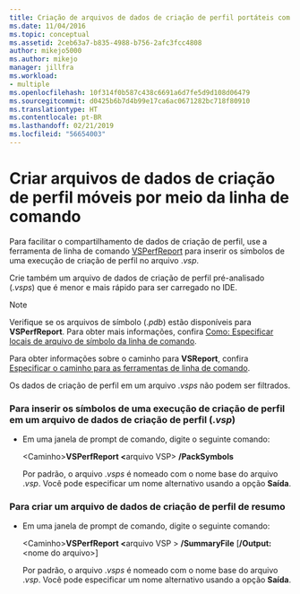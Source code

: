 ```yaml
---
title: Criação de arquivos de dados de criação de perfil portáteis com a linha de comando | Microsoft Docs
ms.date: 11/04/2016
ms.topic: conceptual
ms.assetid: 2ceb63a7-b835-4988-b756-2afc3fcc4808
author: mikejo5000
ms.author: mikejo
manager: jillfra
ms.workload:
- multiple
ms.openlocfilehash: 10f314f0b587c438c6691a6d7fe5d9d108d06479
ms.sourcegitcommit: d0425b6b7d4b99e17ca6ac0671282bc718f80910
ms.translationtype: HT
ms.contentlocale: pt-BR
ms.lasthandoff: 02/21/2019
ms.locfileid: "56654003"
---
```

# <a name="create-portable-profiling-data-files-from-the-command-line"></a>Criar arquivos de dados de criação de perfil móveis por meio da linha de comando
Para facilitar o compartilhamento de dados de criação de perfil, use a ferramenta de linha de comando [VSPerfReport](../profiling/vsperfreport.md) para inserir os símbolos de uma execução de criação de perfil no arquivo .*vsp*.

 Crie também um arquivo de dados de criação de perfil pré-analisado (.*vsps*) que é menor e mais rápido para ser carregado no IDE.

> [!NOTE]
>  Verifique se os arquivos de símbolo (.*pdb*) estão disponíveis para **VSPerfReport**. Para obter mais informações, confira [Como: Especificar locais de arquivo de símbolo da linha de comando](../profiling/how-to-specify-symbol-file-locations-from-the-command-line.md).
>
>  Para obter informações sobre o caminho para **VSReport**, confira [Especificar o caminho para as ferramentas de linha de comando](../profiling/specifying-the-path-to-profiling-tools-command-line-tools.md).
>
>  Os dados de criação de perfil em um arquivo .*vsps* não podem ser filtrados.

### <a name="to-embed-the-symbols-for-a-profiling-run-into-a-profiling-data-vsp-file"></a>Para inserir os símbolos de uma execução de criação de perfil em um arquivo de dados de criação de perfil (.*vsp*)

- Em uma janela de prompt de comando, digite o seguinte comando:

   \<Caminho><strong>VSPerfReport \<</strong>arquivo VSP> **/PackSymbols**

   Por padrão, o arquivo .*vsps* é nomeado com o nome base do arquivo .*vsp*. Você pode especificar um nome alternativo usando a opção **Saída**.

### <a name="to-create-a-summary-profiling-data-file"></a>Para criar um arquivo de dados de criação de perfil de resumo

- Em uma janela de prompt de comando, digite o seguinte comando:

   \<Caminho><strong>VSPerfReport \<</strong>arquivo VSP > **/SummaryFile** [**/Output:**\<nome do arquivo>]

   Por padrão, o arquivo .*vsps* é nomeado com o nome base do arquivo .*vsp*. Você pode especificar um nome alternativo usando a opção **Saída**.